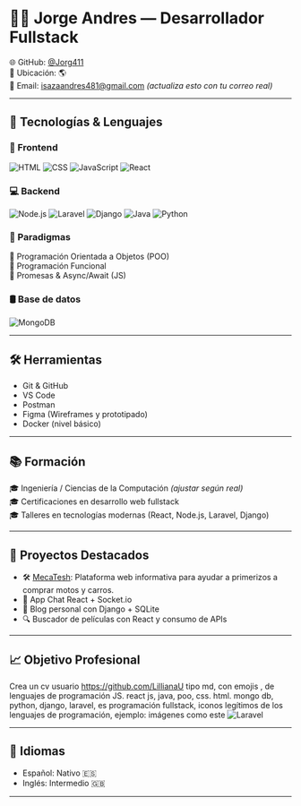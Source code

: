 # 👩‍💻 Jorge Andres — Desarrollador Fullstack

🌐 GitHub: [@Jorg411](https://github.com/Jorg411)  
📍 Ubicación: 🌎  
📧 Email: isazaandres481@gmail.com *(actualiza esto con tu correo real)*  


---

## 🚀 Tecnologías & Lenguajes

### 🧠 Frontend
![HTML](https://img.shields.io/badge/HTML5-E34F26?style=flat&logo=html5&logoColor=white)
![CSS](https://img.shields.io/badge/CSS3-1572B6?style=flat&logo=css3&logoColor=white)
![JavaScript](https://img.shields.io/badge/JavaScript-F7DF1E?style=flat&logo=javascript&logoColor=black)
![React](https://img.shields.io/badge/React-20232A?style=flat&logo=react&logoColor=61DAFB)

### 💻 Backend
![Node.js](https://img.shields.io/badge/Node.js-339933?style=flat&logo=nodedotjs&logoColor=white)
![Laravel](https://img.shields.io/badge/Laravel-Web%20Framework-FF2D20?style=flat&logo=laravel&logoColor=white)
![Django](https://img.shields.io/badge/Django-092E20?style=flat&logo=django&logoColor=white)
![Java](https://img.shields.io/badge/Java-007396?style=flat&logo=java&logoColor=white)
![Python](https://img.shields.io/badge/Python-3776AB?style=flat&logo=python&logoColor=white)

### 🧠 Paradigmas
🔸 Programación Orientada a Objetos (POO)  
🔸 Programación Funcional  
🔸 Promesas & Async/Await (JS)

### 🛢️ Base de datos
![MongoDB](https://img.shields.io/badge/MongoDB-4EA94B?style=flat&logo=mongodb&logoColor=white)

---

## 🛠️ Herramientas

- Git & GitHub
- VS Code
- Postman
- Figma (Wireframes y prototipado)
- Docker (nivel básico)

---

## 📚 Formación

🎓 Ingeniería / Ciencias de la Computación *(ajustar según real)*  
🎓 Certificaciones en desarrollo web fullstack  
🎓 Talleres en tecnologías modernas (React, Node.js, Laravel, Django)

---

## 🌱 Proyectos Destacados

- 🛠️ [MecaTesh](https://github.com/LillianaU/MecaTesh): Plataforma web informativa para ayudar a primerizos a comprar motos y carros.
- 💬 App Chat React + Socket.io
- 📝 Blog personal con Django + SQLite
- 🔍 Buscador de películas con React y consumo de APIs

---

## 📈 Objetivo Profesional

Crea un cv usuario https://github.com/LillianaU tipo md, con emojis , de lenguajes de programación JS. react js, java, poo, css. html. mongo db, python, django, laravel, es programación fullstack, iconos legítimos de los lenguajes de programación, ejemplo: imágenes como este ![Laravel](https://img.shields.io/badge/Laravel-Web%20Framework-FF2D20?style=flat&logo=laravel&logoColor=white)

---

## 💬 Idiomas

- Español: Nativo 🇪🇸  
- Inglés: Intermedio 🇬🇧  

---

